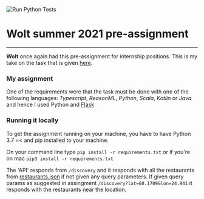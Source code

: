 ![Run Python Tests](https://github.com/Pythonen/wolt_summer2021/workflows/Run%20Python%20Tests/badge.svg)

# Wolt summer 2021 pre-assignment
---
**Wolt** once again had this pre-assignment for internship positions.
This is my take on the task that is given [here](https://github.com/woltapp/summer2021-internship).

### My assignment

One of the requirements were that the task must be done with one of the following languages: *Typescript*, *ReasonML*, *Python*, *Scala*, *Kotlin* or *Java* and hence I used Python and [Flask](https://flask.palletsprojects.com/en/1.1.x/)

### Running it locally
To get the assignment running on your machine, you have to have Python 3.7 =< and pip installed to your machine.

On your command line type
`pip install -r requirements.txt`
or if you're on mac
`pip3 install -r requirements.txt`

The 'API' responds from `/discovery` and it responds with all the restaurants from [restaurants.json](https://raw.githubusercontent.com/woltapp/summer2021-internship/main/restaurants.json) if not given any query parameters.
If given query params as suggested in assingment `/discovery?lat=60.1709&lon=24.941` it responds with the restaurants near the location.